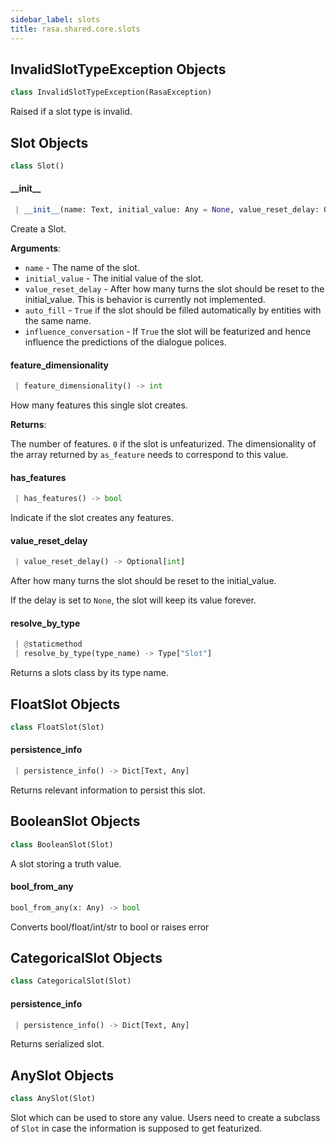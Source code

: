 ```yaml
---
sidebar_label: slots
title: rasa.shared.core.slots
---
```


## InvalidSlotTypeException Objects

```python
class InvalidSlotTypeException(RasaException)
```

Raised if a slot type is invalid.

## Slot Objects

```python
class Slot()
```

#### \_\_init\_\_

```python
 | __init__(name: Text, initial_value: Any = None, value_reset_delay: Optional[int] = None, auto_fill: bool = True, influence_conversation: bool = True) -> None
```

Create a Slot.

**Arguments**:

- `name` - The name of the slot.
- `initial_value` - The initial value of the slot.
- `value_reset_delay` - After how many turns the slot should be reset to the
  initial_value. This is behavior is currently not implemented.
- `auto_fill` - `True` if the slot should be filled automatically by entities
  with the same name.
- `influence_conversation` - If `True` the slot will be featurized and hence
  influence the predictions of the dialogue polices.

#### feature\_dimensionality

```python
 | feature_dimensionality() -> int
```

How many features this single slot creates.

**Returns**:

  The number of features. `0` if the slot is unfeaturized. The dimensionality
  of the array returned by `as_feature` needs to correspond to this value.

#### has\_features

```python
 | has_features() -> bool
```

Indicate if the slot creates any features.

#### value\_reset\_delay

```python
 | value_reset_delay() -> Optional[int]
```

After how many turns the slot should be reset to the initial_value.

If the delay is set to `None`, the slot will keep its value forever.

#### resolve\_by\_type

```python
 | @staticmethod
 | resolve_by_type(type_name) -> Type["Slot"]
```

Returns a slots class by its type name.

## FloatSlot Objects

```python
class FloatSlot(Slot)
```

#### persistence\_info

```python
 | persistence_info() -> Dict[Text, Any]
```

Returns relevant information to persist this slot.

## BooleanSlot Objects

```python
class BooleanSlot(Slot)
```

A slot storing a truth value.

#### bool\_from\_any

```python
bool_from_any(x: Any) -> bool
```

Converts bool/float/int/str to bool or raises error

## CategoricalSlot Objects

```python
class CategoricalSlot(Slot)
```

#### persistence\_info

```python
 | persistence_info() -> Dict[Text, Any]
```

Returns serialized slot.

## AnySlot Objects

```python
class AnySlot(Slot)
```

Slot which can be used to store any value. Users need to create a subclass of
`Slot` in case the information is supposed to get featurized.

